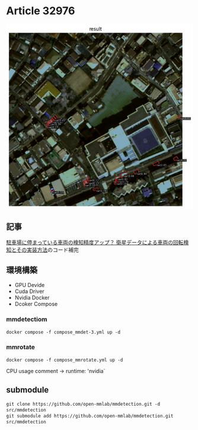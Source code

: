# Article 32976

![sample](./sample/sample_rotate_result.png)

## 記事
[駐車場に停まっている車両の検知精度アップ？ 衛星データによる車両の回転検知とその実装方法](https://sorabatake.jp/32976/)のコード補完

## 環境構築

- GPU Devide
- Cuda Driver
- Nvidia Docker
- Dcoker Compose

### mmdetectiom
```shell
docker compose -f compose_mmdet-3.yml up -d
```

### mmrotate

```shell
docker compose -f compose_mmrotate.yml up -d
```

CPU usage
comment -> runtime: 'nvidia`

## submodule
```shell
git clone https://github.com/open-mmlab/mmdetection.git -d src/mmdetection
git submodule add https://github.com/open-mmlab/mmdetection.git src/mmdetection
```
